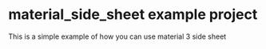 # material_side_sheet example project
This is a simple example of how you can use material 3 side sheet

